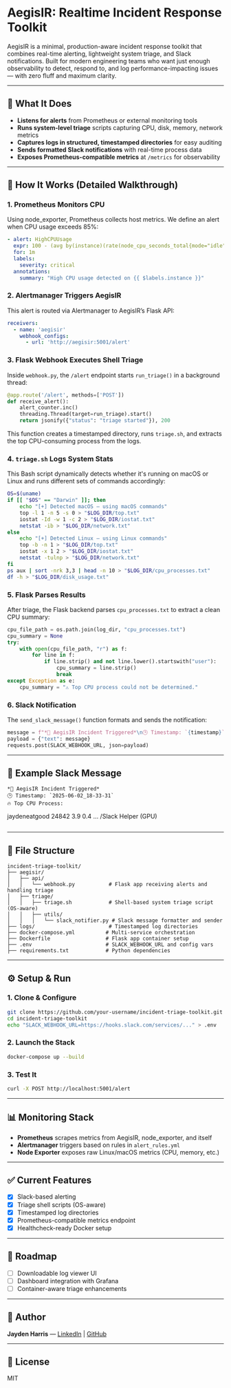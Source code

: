 # AegisIR: Realtime Incident Response Toolkit

AegisIR is a minimal, production-aware incident response toolkit that combines real-time alerting, lightweight system triage, and Slack notifications. Built for modern engineering teams who want just enough observability to detect, respond to, and log performance-impacting issues — with zero fluff and maximum clarity.

---

## 🚀 What It Does

* **Listens for alerts** from Prometheus or external monitoring tools
* **Runs system-level triage** scripts capturing CPU, disk, memory, network metrics
* **Captures logs in structured, timestamped directories** for easy auditing
* **Sends formatted Slack notifications** with real-time process data
* **Exposes Prometheus-compatible metrics** at `/metrics` for observability

---

## 🔧 How It Works (Detailed Walkthrough)

### 1. Prometheus Monitors CPU

Using node\_exporter, Prometheus collects host metrics. We define an alert when CPU usage exceeds 85%:

```yaml
- alert: HighCPUUsage
  expr: 100 - (avg by(instance)(rate(node_cpu_seconds_total{mode="idle"}[2m])) * 100) > 85
  for: 1m
  labels:
    severity: critical
  annotations:
    summary: "High CPU usage detected on {{ $labels.instance }}"
```

### 2. Alertmanager Triggers AegisIR

This alert is routed via Alertmanager to AegisIR’s Flask API:

```yaml
receivers:
  - name: 'aegisir'
    webhook_configs:
      - url: 'http://aegisir:5001/alert'
```

### 3. Flask Webhook Executes Shell Triage

Inside `webhook.py`, the `/alert` endpoint starts `run_triage()` in a background thread:

```python
@app.route('/alert', methods=['POST'])
def receive_alert():
    alert_counter.inc()
    threading.Thread(target=run_triage).start()
    return jsonify({"status": "triage started"}), 200
```

This function creates a timestamped directory, runs `triage.sh`, and extracts the top CPU-consuming process from the logs.

### 4. `triage.sh` Logs System Stats

This Bash script dynamically detects whether it's running on macOS or Linux and runs different sets of commands accordingly:

```bash
OS=$(uname)
if [[ "$OS" == "Darwin" ]]; then
    echo "[+] Detected macOS — using macOS commands"
    top -l 1 -n 5 -s 0 > "$LOG_DIR/top.txt"
    iostat -Id -w 1 -c 2 > "$LOG_DIR/iostat.txt"
    netstat -ib > "$LOG_DIR/network.txt"
else
    echo "[+] Detected Linux — using Linux commands"
    top -b -n 1 > "$LOG_DIR/top.txt"
    iostat -x 1 2 > "$LOG_DIR/iostat.txt"
    netstat -tulnp > "$LOG_DIR/network.txt"
fi
ps aux | sort -nrk 3,3 | head -n 10 > "$LOG_DIR/cpu_processes.txt"
df -h > "$LOG_DIR/disk_usage.txt"
```

### 5. Flask Parses Results

After triage, the Flask backend parses `cpu_processes.txt` to extract a clean CPU summary:

```python
cpu_file_path = os.path.join(log_dir, "cpu_processes.txt")
cpu_summary = None
try:
    with open(cpu_file_path, "r") as f:
        for line in f:
            if line.strip() and not line.lower().startswith("user"):
                cpu_summary = line.strip()
                break
except Exception as e:
    cpu_summary = "⚠️ Top CPU process could not be determined."
```

### 6. Slack Notification

The `send_slack_message()` function formats and sends the notification:

````python
message = f"*🚨 AegisIR Incident Triggered*\n🕒 Timestamp: `{timestamp}`\n🔥 Top CPU Process:\n```\n{cpu_summary}```"
payload = {"text": message}
requests.post(SLACK_WEBHOOK_URL, json=payload)
````

---

## 📸 Example Slack Message

```
*🚨 AegisIR Incident Triggered*
🕒 Timestamp: `2025-06-02_18-33-31`
🔥 Top CPU Process:
```

jaydeneatgood   24842   3.9  0.4 ... /Slack Helper (GPU)

```
```

---

## 📂 File Structure

```
incident-triage-toolkit/
├── aegisir/
│   ├── api/
│   │   └── webhook.py           # Flask app receiving alerts and handling triage
│   ├── triage/
│   │   ├── triage.sh            # Shell-based system triage script (OS-aware)
│   │   ├── utils/
│   │   │   └── slack_notifier.py # Slack message formatter and sender
├── logs/                        # Timestamped log directories
├── docker-compose.yml          # Multi-service orchestration
├── Dockerfile                  # Flask app container setup
├── .env                        # SLACK_WEBHOOK_URL and config vars
├── requirements.txt            # Python dependencies
```

---

## ⚙️ Setup & Run

### 1. Clone & Configure

```bash
git clone https://github.com/your-username/incident-triage-toolkit.git
cd incident-triage-toolkit
echo "SLACK_WEBHOOK_URL=https://hooks.slack.com/services/..." > .env
```

### 2. Launch the Stack

```bash
docker-compose up --build
```

### 3. Test It

```bash
curl -X POST http://localhost:5001/alert
```

---

## 📊 Monitoring Stack

* **Prometheus** scrapes metrics from AegisIR, node\_exporter, and itself
* **Alertmanager** triggers based on rules in `alert_rules.yml`
* **Node Exporter** exposes raw Linux/macOS metrics (CPU, memory, etc.)

---

## ✅ Current Features

* [x] Slack-based alerting
* [x] Triage shell scripts (OS-aware)
* [x] Timestamped log directories
* [x] Prometheus-compatible metrics endpoint
* [x] Healthcheck-ready Docker setup

---

## 🌱 Roadmap

* [ ] Downloadable log viewer UI
* [ ] Dashboard integration with Grafana
* [ ] Container-aware triage enhancements

---

## 👤 Author

**Jayden Harris** — [LinkedIn](https://linkedin.com/in/jaydenharris) | [GitHub](https://github.com/your-username)

---

## 📄 License

MIT
